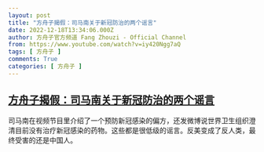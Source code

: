 ```yaml
---
layout: post
title: "方舟子揭假：司马南关于新冠防治的两个谣言"
date: 2022-12-18T13:34:06.000Z
author: 方舟子官方频道 Fang Zhouzi - Official Channel
from: https://www.youtube.com/watch?v=iy420Ngg7aQ
tags: [ 方舟子 ]
comments: True
categories: [ 方舟子 ]
---
```

<!--1671370446000-->
[方舟子揭假：司马南关于新冠防治的两个谣言](https://www.youtube.com/watch?v=iy420Ngg7aQ)
------

<div>
司马南在视频节目里介绍了一个预防新冠感染的偏方，还发微博说世界卫生组织澄清目前没有治疗新冠感染的药物。这些都是很低级的谣言。反美变成了反人类，最终受害的还是中国人。
</div>
